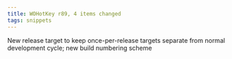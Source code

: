 ```yaml
---
title: WOHotKey r89, 4 items changed
tags: snippets
---
```


New release target to keep once-per-release targets separate from normal development cycle; new build numbering scheme

